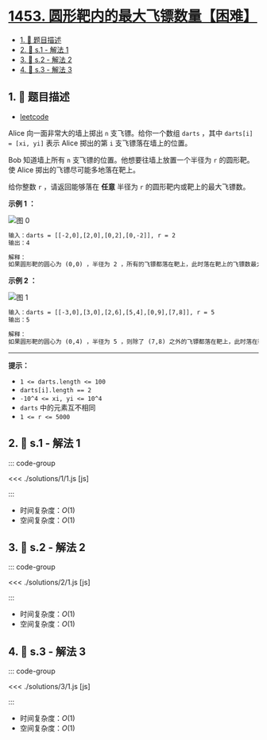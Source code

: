 # [1453. 圆形靶内的最大飞镖数量【困难】](https://github.com/tnotesjs/TNotes.leetcode/tree/main/notes/1453.%20%E5%9C%86%E5%BD%A2%E9%9D%B6%E5%86%85%E7%9A%84%E6%9C%80%E5%A4%A7%E9%A3%9E%E9%95%96%E6%95%B0%E9%87%8F%E3%80%90%E5%9B%B0%E9%9A%BE%E3%80%91)

<!-- region:toc -->

- [1. 📝 题目描述](#1--题目描述)
- [2. 🎯 s.1 - 解法 1](#2--s1---解法-1)
- [3. 🎯 s.2 - 解法 2](#3--s2---解法-2)
- [4. 🎯 s.3 - 解法 3](#4--s3---解法-3)

<!-- endregion:toc -->

## 1. 📝 题目描述

- [leetcode](https://leetcode.cn/problems/maximum-number-of-darts-inside-of-a-circular-dartboard/)

Alice 向一面非常大的墙上掷出 `n` 支飞镖。给你一个数组 `darts` ，其中 `darts[i] = [xi, yi]` 表示 Alice 掷出的第 `i` 支飞镖落在墙上的位置。

Bob 知道墙上所有 `n` 支飞镖的位置。他想要往墙上放置一个半径为 `r` 的圆形靶。使 Alice 掷出的飞镖尽可能多地落在靶上。

给你整数 `r` ，请返回能够落在 **任意** 半径为 `r` 的圆形靶内或靶上的最大飞镖数。

**示例 1 ：**

![图 0](https://cdn.jsdelivr.net/gh/tnotesjs/imgs@main/2025-09-22-00-02-22.png)

```txt
输入：darts = [[-2,0],[2,0],[0,2],[0,-2]], r = 2
输出：4

解释：
如果圆形靶的圆心为 (0,0) ，半径为 2 ，所有的飞镖都落在靶上，此时落在靶上的飞镖数最大，值为 4 。
```

**示例 2 ：**

![图 1](https://cdn.jsdelivr.net/gh/tnotesjs/imgs@main/2025-09-22-00-02-28.png)

```txt
输入：darts = [[-3,0],[3,0],[2,6],[5,4],[0,9],[7,8]], r = 5
输出：5

解释：
如果圆形靶的圆心为 (0,4) ，半径为 5 ，则除了 (7,8) 之外的飞镖都落在靶上，此时落在靶上的飞镖数最大，值为 5 。
```

---

**提示：**

- `1 <= darts.length <= 100`
- `darts[i].length == 2`
- `-10^4 <= xi, yi <= 10^4`
- `darts` 中的元素互不相同
- `1 <= r <= 5000`

## 2. 🎯 s.1 - 解法 1

::: code-group

<<< ./solutions/1/1.js [js]

:::

- 时间复杂度：$O(1)$
- 空间复杂度：$O(1)$

## 3. 🎯 s.2 - 解法 2

::: code-group

<<< ./solutions/2/1.js [js]

:::

- 时间复杂度：$O(1)$
- 空间复杂度：$O(1)$

## 4. 🎯 s.3 - 解法 3

::: code-group

<<< ./solutions/3/1.js [js]

:::

- 时间复杂度：$O(1)$
- 空间复杂度：$O(1)$
